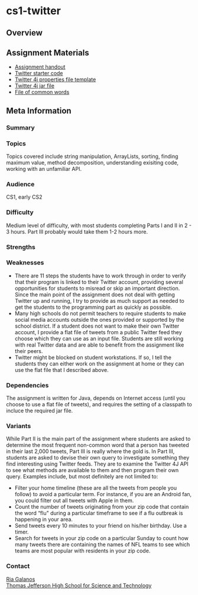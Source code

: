 # cs1-twitter

## Overview

## Assignment Materials

* [Assignment handout](Twitter.doc)
* [Twitter starter code](Twitter_Driver.java)
*  [Twitter 4j properties file template](twitter4j.properties)
*  [Twitter 4j jar file](twitter4j-core-4.0.4.jar)
*  [File of common words](commonWords.txt)

## Meta Information

### Summary

### Topics
Topics covered include string manipulation, ArrayLists, sorting, finding maximum value, method decomposition, understanding exisiting code, working with an unfamiliar API.

### Audience
CS1, early CS2

### Difficulty
Medium level of difficulty, with most students completing Parts I and II in 2 - 3 hours. Part III probably would take them 1-2 hours more.

### Strengths

### Weaknesses
* There are 11 steps the students have to work through in order to verify that their program is linked to their Twitter account, providing several opportunities for students to misread or skip an important direction.  Since the main point of the assignment does not deal with getting Twitter up and running, I try to provide as much support as needed to get the students to the programming part as quickly as possible.
* Many high schools do not permit teachers to require students to make social media accounts outside the ones provided or supported by the school district.  If a student does not want to make their own Twitter account, I provide a flat file of tweets from a public Twitter feed they choose which they can use as an input file.  Students are still working with real Twitter data and are able to benefit from the assignment like their peers.    
* Twitter might be blocked on student workstations.  If so, I tell the students they can either work on the assignment at home or they can use the flat file that I described above.

### Dependencies
The assignment is written for Java, depends on Internet access (until you choose to use a flat file of tweets), and requires the setting of a classpath to incluce the required jar file.

### Variants
While Part II is the main part of the assignment where students are asked to determine the most frequent non-common word that a person has tweeted in their last 2,000 tweets, Part III is really where the gold is.  In Part III, students are asked to devise their own query to investigate something they find interesting using Twitter feeds.  They are to examine the Twitter 4J API to see what methods are available to them and then program their own query.  Examples include, but most definitely are not limited to:
* Filter your home timeline (these are all the tweets from people you follow) to avoid a particular term.  For instance, if you are an Android fan, you could filter out all tweets with Apple in them. 
* Count the number of tweets originating from your zip code that contain the word “flu" during a particular timeframe to see if a flu outbreak is happening in your area.
* Send tweets every 10 minutes to your friend on his/her birthday.  Use a timer.  
* Search for tweets in your zip code on a particular Sunday to count how many tweets there are containing the names of NFL teams to see which teams are most popular with residents in your zip code. 

### Contact
[Ria Galanos](mailto:ria.galanos@gmail.com)<br>
[Thomas Jefferson High School for Science and Technology](http://www.tjhsst.edu)

